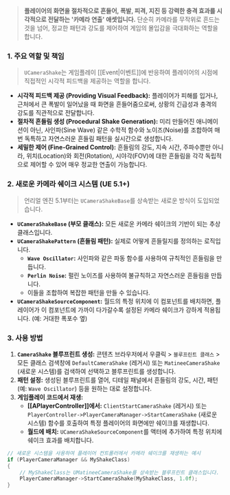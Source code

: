 > **플레이어의 화면을 절차적으로 흔들어, 폭발, 피격, 지진 등 강력한 충격 효과를 시각적으로 전달하는 '카메라 연출' 애셋입니다.** 단순히 카메라를 무작위로 흔드는 것을 넘어, 정교한 패턴과 강도를 제어하여 게임의 몰입감을 극대화하는 역할을 합니다.

### **1. 주요 역할 및 책임**
> `UCameraShake`는 게임플레이 [[Event|이벤트]]에 반응하여 플레이어의 시점에 직접적인 시각적 피드백을 제공하는 역할을 합니다.
* **시각적 피드백 제공 (Providing Visual Feedback):**
    플레이어가 피해를 입거나, 근처에서 큰 폭발이 일어났을 때 화면을 흔들어줌으로써, 상황의 긴급성과 충격의 강도를 직관적으로 전달합니다.
* **절차적 흔들림 생성 (Procedural Shake Generation):**
    미리 만들어진 애니메이션이 아닌, 사인파(Sine Wave) 같은 수학적 함수와 노이즈(Noise)를 조합하여 매번 독특하고 자연스러운 흔들림 패턴을 실시간으로 생성합니다.
* **세밀한 제어 (Fine-Grained Control):**
    흔들림의 강도, 지속 시간, 주파수뿐만 아니라, 위치(Location)와 회전(Rotation), 시야각(FOV)에 대한 흔들림을 각각 독립적으로 제어할 수 있어 매우 정교한 연출이 가능합니다.

### **2. 새로운 카메라 쉐이크 시스템 (UE 5.1+)**
> 언리얼 엔진 5.1부터는 `UCameraShakeBase`를 상속받는 새로운 방식이 도입되었습니다.
* **`UCameraShakeBase` (부모 클래스):**
    모든 새로운 카메라 쉐이크의 기반이 되는 추상 클래스입니다.
* **`UCameraShakePattern` (흔들림 패턴):**
    실제로 어떻게 흔들릴지를 정의하는 로직입니다.
    * **`Wave Oscillator`:** 사인파와 같은 파동 함수를 사용하여 규칙적인 흔들림을 만듭니다.
    * **`Perlin Noise`:** 펄린 노이즈를 사용하여 불규칙하고 자연스러운 흔들림을 만듭니다.
    * 이들을 조합하여 복잡한 패턴을 만들 수 있습니다.
* **`UCameraShakeSourceComponent`:**
    월드의 특정 위치에 이 컴포넌트를 배치하면, 플레이어가 이 컴포넌트에 가까이 다가갈수록 설정된 카메라 쉐이크가 강하게 적용됩니다. (예: 거대한 폭포수 옆)

### **3. 사용 방법**
1.  **`CameraShake` 블루프린트 생성:** 콘텐츠 브라우저에서 우클릭 > `블루프린트 클래스` > 모든 클래스 검색창에 `DefaultCameraShake` (레거시) 또는 `MatineeCameraShake` (새로운 시스템)를 검색하여 선택하고 블루프린트를 생성합니다.
2.  **패턴 설정:** 생성된 블루프린트를 열어, 디테일 패널에서 흔들림의 강도, 시간, 패턴(예: `Wave Oscillator`) 등을 원하는 대로 설정합니다.
3.  **게임플레이 코드에서 재생:**
    *   **[[APlayerController]]에서:** `ClientStartCameraShake` (레거시) 또는 `PlayerController->PlayerCameraManager->StartCameraShake` (새로운 시스템) 함수를 호출하여 특정 플레이어의 화면에만 쉐이크를 재생합니다.
    *   **월드에 배치:** `UCameraShakeSourceComponent`를 액터에 추가하여 특정 위치에 쉐이크 효과를 배치합니다.

```cpp
// 새로운 시스템을 사용하여 플레이어 컨트롤러에서 카메라 쉐이크를 재생하는 예시
if (PlayerCameraManager && MyShakeClass)
{
    // MyShakeClass는 UMatineeCameraShake를 상속받는 블루프린트 클래스입니다.
    PlayerCameraManager->StartCameraShake(MyShakeClass, 1.0f);
}
```
